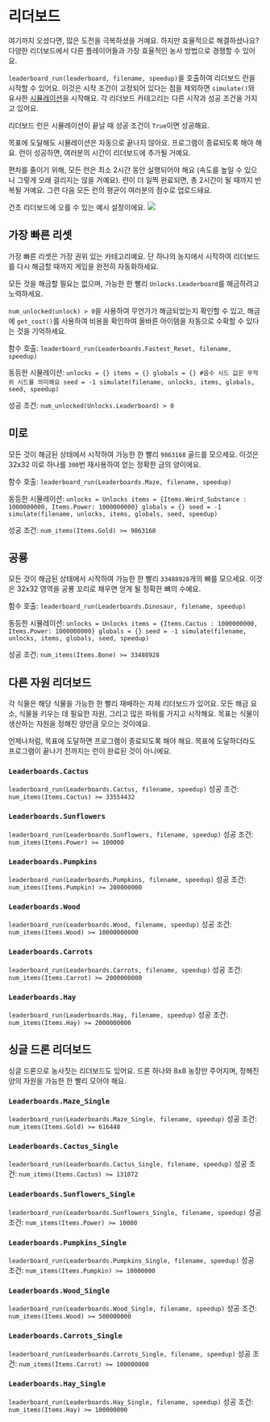 # 리더보드
여기까지 오셨다면, 많은 도전을 극복하셨을 거예요. 하지만 효율적으로 해결하셨나요? 
다양한 리더보드에서 다른 플레이어들과 가장 효율적인 농사 방법으로 경쟁할 수 있어요.

`leaderboard_run(leaderboard, filename, speedup)`을 호출하여 리더보드 런을 시작할 수 있어요.
이것은 시작 조건이 고정되어 있다는 점을 제외하면 `simulate()`와 유사한 [시뮬레이션](docs/unlocks/simulation.md)을 시작해요. 각 리더보드 카테고리는 다른 시작과 성공 조건을 가지고 있어요.

리더보드 런은 시뮬레이션이 끝날 때 성공 조건이 `True`이면 성공해요. 

목표에 도달해도 시뮬레이션은 자동으로 끝나지 않아요. 프로그램이 종료되도록 해야 해요.
런이 성공하면, 여러분의 시간이 리더보드에 추가될 거예요.

편차를 줄이기 위해, 모든 런은 최소 2시간 동안 실행되어야 해요 (속도를 높일 수 있으니 그렇게 오래 걸리지는 않을 거예요). 런이 더 일찍 완료되면, 총 2시간이 될 때까지 반복될 거예요. 그런 다음 모든 런의 평균이 여러분의 점수로 업로드돼요.

건초 리더보드에 오를 수 있는 예시 설정이에요.
![](LeaderboardSetup400)

## 가장 빠른 리셋
가장 빠른 리셋은 가장 권위 있는 카테고리예요. 단 하나의 농지에서 시작하여 리더보드를 다시 해금할 때까지 게임을 완전히 자동화하세요.

모든 것을 해금할 필요는 없으며, 가능한 한 빨리 `Unlocks.Leaderboard`를 해금하려고 노력하세요.

`num_unlocked(unlock) > 0`을 사용하여 무언가가 해금되었는지 확인할 수 있고, 해금에 `get_cost()`를 사용하여 비용을 확인하여 올바른 아이템을 자동으로 수확할 수 있다는 것을 기억하세요.

함수 호출:
`leaderboard_run(Leaderboards.Fastest_Reset, filename, speedup)`

동등한 시뮬레이션:
`unlocks = {}
items = {}
globals = {}
#음수 시드 값은 무작위 시드를 의미해요
seed = -1
simulate(filename, unlocks, items, globals, seed, speedup)`

성공 조건:
`num_unlocked(Unlocks.Leaderboard) > 0`

## 미로
모든 것이 해금된 상태에서 시작하여 가능한 한 빨리 `9863168` 골드를 모으세요. 이것은 32x32 미로 하나를 `300`번 재사용하여 얻는 정확한 금의 양이에요.

함수 호출:
`leaderboard_run(Leaderboards.Maze, filename, speedup)`

동등한 시뮬레이션:
`unlocks = Unlocks
items = {Items.Weird_Substance : 1000000000, Items.Power: 1000000000}
globals = {}
seed = -1
simulate(filename, unlocks, items, globals, seed, speedup)`

성공 조건:
`num_items(Items.Gold) >= 9863168`

## 공룡
모든 것이 해금된 상태에서 시작하여 가능한 한 빨리 `33488928`개의 뼈를 모으세요. 이것은 32x32 영역을 공룡 꼬리로 채우면 얻게 될 정확한 뼈의 수예요.

함수 호출:
`leaderboard_run(Leaderboards.Dinosaur, filename, speedup)`

동등한 시뮬레이션:
`unlocks = Unlocks
items = {Items.Cactus : 1000000000, Items.Power: 1000000000}
globals = {}
seed = -1
simulate(filename, unlocks, items, globals, seed, speedup)`

성공 조건:
`num_items(Items.Bone) >= 33488928`

## 다른 자원 리더보드
각 식물은 해당 식물을 가능한 한 빨리 재배하는 자체 리더보드가 있어요. 모든 해금 요소, 식물을 키우는 데 필요한 자원, 그리고 많은 파워를 가지고 시작해요. 목표는 식물이 생산하는 자원을 정해진 양만큼 모으는 것이에요.

언제나처럼, 목표에 도달하면 프로그램이 종료되도록 해야 해요. 목표에 도달하더라도 프로그램이 끝나기 전까지는 런이 완료된 것이 아니에요.

### `Leaderboards.Cactus`
`leaderboard_run(Leaderboards.Cactus, filename, speedup)`
성공 조건: `num_items(Items.Cactus) >= 33554432`

### `Leaderboards.Sunflowers`
`leaderboard_run(Leaderboards.Sunflowers, filename, speedup)`
성공 조건: `num_items(Items.Power) >= 100000`

### `Leaderboards.Pumpkins`
`leaderboard_run(Leaderboards.Pumpkins, filename, speedup)`
성공 조건: `num_items(Items.Pumpkin) >= 200000000`

### `Leaderboards.Wood`
`leaderboard_run(Leaderboards.Wood, filename, speedup)`
성공 조건: `num_items(Items.Wood) >= 10000000000`

### `Leaderboards.Carrots`
`leaderboard_run(Leaderboards.Carrots, filename, speedup)`
성공 조건: `num_items(Items.Carrot) >= 2000000000`

### `Leaderboards.Hay`
`leaderboard_run(Leaderboards.Hay, filename, speedup)`
성공 조건: `num_items(Items.Hay) >= 2000000000`

## 싱글 드론 리더보드
싱글 드론으로 농사짓는 리더보드도 있어요. 드론 하나와 8x8 농장만 주어지며, 정해진 양의 자원을 가능한 한 빨리 모아야 해요.

### `Leaderboards.Maze_Single`
`leaderboard_run(Leaderboards.Maze_Single, filename, speedup)`
성공 조건: `num_items(Items.Gold) >= 616448`

### `Leaderboards.Cactus_Single`
`leaderboard_run(Leaderboards.Cactus_Single, filename, speedup)`
성공 조건: `num_items(Items.Cactus) >= 131072`

### `Leaderboards.Sunflowers_Single`
`leaderboard_run(Leaderboards.Sunflowers_Single, filename, speedup)`
성공 조건: `num_items(Items.Power) >= 10000`

### `Leaderboards.Pumpkins_Single`
`leaderboard_run(Leaderboards.Pumpkins_Single, filename, speedup)`
성공 조건: `num_items(Items.Pumpkin) >= 10000000`

### `Leaderboards.Wood_Single`
`leaderboard_run(Leaderboards.Wood_Single, filename, speedup)`
성공 조건: `num_items(Items.Wood) >= 500000000`

### `Leaderboards.Carrots_Single`
`leaderboard_run(Leaderboards.Carrots_Single, filename, speedup)`
성공 조건: `num_items(Items.Carrot) >= 100000000`

### `Leaderboards.Hay_Single`
`leaderboard_run(Leaderboards.Hay_Single, filename, speedup)`
성공 조건: `num_items(Items.Hay) >= 100000000`
